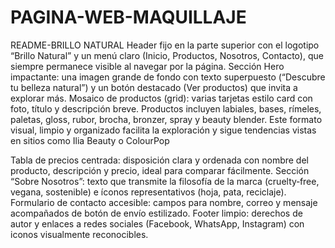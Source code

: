 # PAGINA-WEB-MAQUILLAJE
README-BRILLO NATURAL
Header fijo en la parte superior con el logotipo “Brillo Natural” y un menú claro (Inicio, Productos, Nosotros, Contacto), que siempre permanece visible al navegar por la página.
Sección Hero impactante: una imagen grande de fondo con texto superpuesto (“Descubre tu belleza natural”) y un botón destacado (Ver productos) que invita a explorar más.
Mosaico de productos (grid): varias tarjetas estilo card con foto, título y descripción breve. Productos incluyen labiales, bases, rímeles, paletas, gloss, rubor, brocha, bronzer, spray y beauty blender. Este formato visual, limpio y organizado facilita la exploración y sigue tendencias vistas en sitios como Ilia Beauty o ColourPop 

Tabla de precios centrada: disposición clara y ordenada con nombre del producto, descripción y precio, ideal para comparar fácilmente.
Sección “Sobre Nosotros”: texto que transmite la filosofía de la marca (cruelty‑free, vegana, sostenible) e íconos representativos (hoja, pata, reciclaje).
Formulario de contacto accesible: campos para nombre, correo y mensaje acompañados de botón de envío estilizado.
Footer limpio: derechos de autor y enlaces a redes sociales (Facebook, WhatsApp, Instagram) con iconos visualmente reconocibles.
